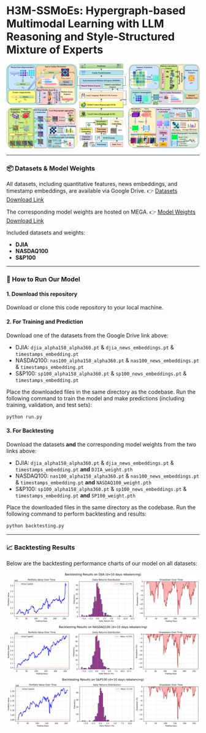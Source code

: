 # H3M-SSMoEs: Hypergraph-based Multimodal Learning with LLM Reasoning and Style-Structured Mixture of Experts

![Model Framework](https://github.com/PeilinTime/H3M-SSMoEs/blob/main/figure/overview%20of%20H3M-SSMoEs.png)

---




### 📦 Datasets & Model Weights

All datasets, including quantitative features, news embeddings, and timestamp embeddings, are available via Google Drive. 👉 [Datasets Download Link](https://drive.google.com/drive/folders/1kJobHYib_WSwQHHU958sh0gKRgyA-Lu7?usp=sharing)

The corresponding model weights are hosted on MEGA. 👉 [Model Weights Download Link](https://mega.nz/folder/HMdSySAQ#jtR8Y5BdtmtCr3XhrxYnQQ)

Included datasets and weights:

* **DJIA**
* **NASDAQ100**
* **S&P100**

---

### 🚀 How to Run Our Model

#### 1. Download this repository

Download or clone this code repository to your local machine.

#### 2. For Training and Prediction

Download one of the datasets from the Google Drive link above:

* DJIA: `djia_alpha158_alpha360.pt` & `djia_news_embeddings.pt` & `timestamps_embedding.pt`
* NASDAQ100: `nas100_alpha158_alpha360.pt` & `nas100_news_embeddings.pt` & `timestamps_embedding.pt`
* S&P100: `sp100_alpha158_alpha360.pt` & `sp100_news_embeddings.pt` & `timestamps_embedding.pt`

Place the downloaded files in the same directory as the codebase.
Run the following command to train the model and make predictions (including training, validation, and test sets):

```bash
python run.py
```

#### 3. For Backtesting

Download the datasets **and** the corresponding model weights from the two links above:

* DJIA: `djia_alpha158_alpha360.pt` & `djia_news_embeddings.pt` & `timestamps_embedding.pt` **and** `DJIA_weight.pth`
* NASDAQ100: `nas100_alpha158_alpha360.pt` & `nas100_news_embeddings.pt` & `timestamps_embedding.pt` **and** `NASDAQ100_weight.pth`
* S&P100: `sp100_alpha158_alpha360.pt` & `sp100_news_embeddings.pt` & `timestamps_embedding.pt` **and** `SP100_weight.pth`

Place the downloaded files in the same directory as the codebase.
Run the following command to perform backtesting and results:

```bash
python backtesting.py
```

---

### 📈 Backtesting Results

Below are the backtesting performance charts of our model on all datasets:

![Backtesting_result_DJIA](https://github.com/PeilinTime/H3M-SSMoEs/blob/main/figure/Backtesting_result_DJIA.png)
![Backtesting_result_NASDAQ100](https://github.com/PeilinTime/H3M-SSMoEs/blob/main/figure/Backtesting_result_NASDAQ100.png)
![Backtesting_result_S&P100](https://github.com/PeilinTime/H3M-SSMoEs/blob/main/figure/Backtesting_result_SP100.png)
